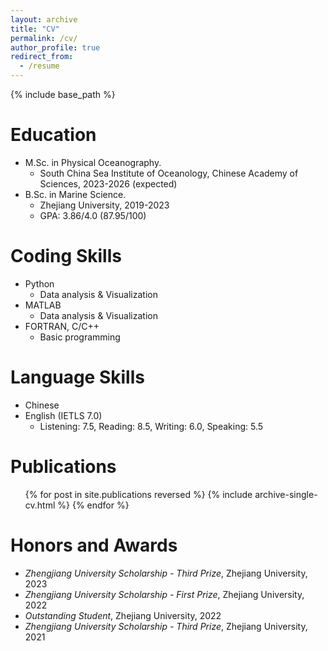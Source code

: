 ```yaml
---
layout: archive
title: "CV"
permalink: /cv/
author_profile: true
redirect_from:
  - /resume
---
```

{% include base_path %}

Education
=========

* M.Sc. in Physical Oceanography.
  * South China Sea Institute of Oceanology, Chinese Academy of Sciences, 2023-2026 (expected)
* B.Sc. in Marine Science.
  * Zhejiang University, 2019-2023
  * GPA: 3.86/4.0 (87.95/100)

<!-- Work experience
======
* Spring 2024: Academic Pages Collaborator
  * GitHub University
  * Duties includes: Updates and improvements to template
  * Supervisor: The Users

* Fall 2015: Research Assistant
  * GitHub University
  * Duties included: Merging pull requests
  * Supervisor: Professor Hub

* Summer 2015: Research Assistant
  * GitHub University
  * Duties included: Tagging issues
  * Supervisor: Professor Git -->

Coding Skills
=============

* Python
  * Data analysis & Visualization
* MATLAB
  * Data analysis & Visualization
* FORTRAN, C/C++
  * Basic programming

Language Skills
===============

* Chinese
* English (IETLS 7.0)
  * Listening: 7.5, Reading: 8.5, Writing: 6.0, Speaking: 5.5

Publications
============

<ul>{% for post in site.publications reversed %}
    {% include archive-single-cv.html %}
  {% endfor %}</ul>

<!-- Talks
======
  <ul>{% for post in site.talks reversed %}
    {% include archive-single-talk-cv.html  %}
  {% endfor %}</ul> -->

<!-- Teaching
======
  <ul>{% for post in site.teaching reversed %}
    {% include archive-single-cv.html %}
  {% endfor %}</ul> -->

<!-- Service and leadership
======
* Currently signed in to 43 different slack teams -->

Honors and Awards
=================

* *Zhengjiang University Scholarship - Third Prize*, Zhejiang University, 2023
* *Zhengjiang University Scholarship - First Prize*, Zhejiang University, 2022
* *Outstanding Student*, Zhejiang University, 2022
* *Zhengjiang University Scholarship - Third Prize*, Zhejiang University, 2021
